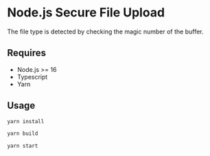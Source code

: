 # Node.js Secure File Upload

The file type is detected by checking the magic number of the buffer.

## Requires

- Node.js >= 16
- Typescript
- Yarn

## Usage

```bash
yarn install

yarn build

yarn start
```
